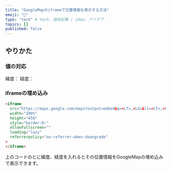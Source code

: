 ```yaml
---
title: "GoogleMapのiframeで位置情報を表示する方法"
emoji: "🦔"
type: "tech" # tech: 技術記事 / idea: アイデア
topics: []
published: false
---
```


## やりかた

### 値の対応

緯度：<LT>
経度：<LG>

### iframeの埋め込み

```html
<iframe
  src="https://maps.google.com/maps?output=embed&q=<LT>,<LG>&ll=<LT>,<LG>&t=m&hl=ja&z=18"
  width="100%"
  height="450"
  style="border:0;"
  allowfullscreen=""
  loading="lazy"
  referrerpolicy="no-referrer-when-downgrade"
>
</iframe>
```

上のコードの<LT>と<LG>に緯度、経度を入れるとその位置情報をGoogleMapの埋め込みで表示できます。
